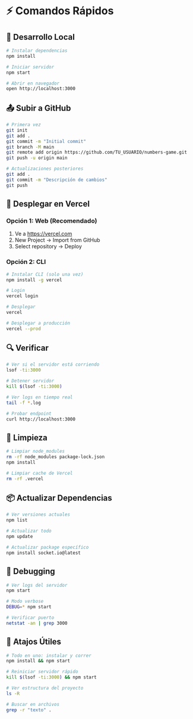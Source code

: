 # ⚡ Comandos Rápidos

## 🏃 Desarrollo Local

```bash
# Instalar dependencias
npm install

# Iniciar servidor
npm start

# Abrir en navegador
open http://localhost:3000
```

## 📤 Subir a GitHub

```bash
# Primera vez
git init
git add .
git commit -m "Initial commit"
git branch -M main
git remote add origin https://github.com/TU_USUARIO/numbers-game.git
git push -u origin main

# Actualizaciones posteriores
git add .
git commit -m "Descripción de cambios"
git push
```

## 🚀 Desplegar en Vercel

### Opción 1: Web (Recomendado)
1. Ve a https://vercel.com
2. New Project → Import from GitHub
3. Select repository → Deploy

### Opción 2: CLI
```bash
# Instalar CLI (solo una vez)
npm install -g vercel

# Login
vercel login

# Desplegar
vercel

# Desplegar a producción
vercel --prod
```

## 🔍 Verificar

```bash
# Ver si el servidor está corriendo
lsof -ti:3000

# Detener servidor
kill $(lsof -ti:3000)

# Ver logs en tiempo real
tail -f *.log

# Probar endpoint
curl http://localhost:3000
```

## 🧹 Limpieza

```bash
# Limpiar node_modules
rm -rf node_modules package-lock.json
npm install

# Limpiar cache de Vercel
rm -rf .vercel
```

## 📦 Actualizar Dependencias

```bash
# Ver versiones actuales
npm list

# Actualizar todo
npm update

# Actualizar package específico
npm install socket.io@latest
```

## 🐛 Debugging

```bash
# Ver logs del servidor
npm start

# Modo verbose
DEBUG=* npm start

# Verificar puerto
netstat -an | grep 3000
```

## 🎯 Atajos Útiles

```bash
# Todo en uno: instalar y correr
npm install && npm start

# Reiniciar servidor rápido
kill $(lsof -ti:3000) && npm start

# Ver estructura del proyecto
ls -R

# Buscar en archivos
grep -r "texto" .
```
